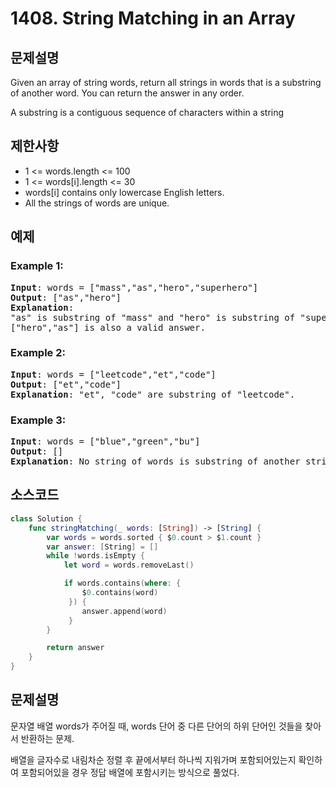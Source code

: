 # 1408. String Matching in an Array

## 문제설명
Given an array of string words, return all strings in words that is a substring of another word. You can return the answer in any order.

A substring is a contiguous sequence of characters within a string

## 제한사항
- 1 <= words.length <= 100
- 1 <= words[i].length <= 30
- words[i] contains only lowercase English letters.
- All the strings of words are unique.

## 예제
### Example 1:
<pre>
<b>Input</b>: words = ["mass","as","hero","superhero"]
<b>Output</b>: ["as","hero"]
<b>Explanation</b>: 
"as" is substring of "mass" and "hero" is substring of "superhero".
["hero","as"] is also a valid answer.
</pre>

### Example 2:
<pre>
<b>Input</b>: words = ["leetcode","et","code"]
<b>Output</b>: ["et","code"]
<b>Explanation</b>: "et", "code" are substring of "leetcode".
</pre>

### Example 3:
<pre>
<b>Input</b>: words = ["blue","green","bu"]
<b>Output</b>: []
<b>Explanation</b>: No string of words is substring of another string.
</pre>

## 소스코드
```Swift
class Solution {
    func stringMatching(_ words: [String]) -> [String] {
        var words = words.sorted { $0.count > $1.count }
        var answer: [String] = []
        while !words.isEmpty {
            let word = words.removeLast()

            if words.contains(where: { 
                $0.contains(word)
             }) {
                answer.append(word)
             }
        }

        return answer
    }
}
```

## 문제설명
문자열 배열 words가 주어질 때, words 단어 중 다른 단어의 하위 단어인 것들을 찾아서 반환하는 문제.

배열을 글자수로 내림차순 정렬 후 끝에서부터 하나씩 지워가며 포함되어있는지 확인하여 포함되어있을 경우 정답 배열에 포함시키는 방식으로 풀었다.